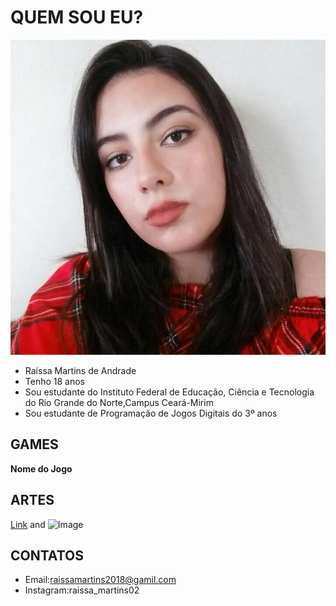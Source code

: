 # QUEM SOU EU?
![eu](31718490_1051119801702014_8883386686310973440_n.jpg)
- Raíssa Martins de Andrade
- Tenho 18 anos
- Sou estudante do Instituto Federal de Educação, Ciência e Tecnologia do Rio Grande do Norte,Campus Ceará-Mirim
- Sou estudante de Programação de Jogos Digitais do 3º anos

## GAMES

**Nome do Jogo**

## ARTES



[Link](url) and ![Image](src)

## CONTATOS
- Email:raissamartins2018@gamil.com
- Instagram:raissa_martins02
